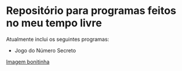 # Repositório para programas feitos no meu tempo livre

Atualmente inclui os seguintes programas:
- Jogo do Número Secreto

[Imagem bonitinha](https://api.deepai.org/job-view-file/f2d5cf3d-90a7-478c-b805-38b4aad3b1fa/outputs/output.jpg)
